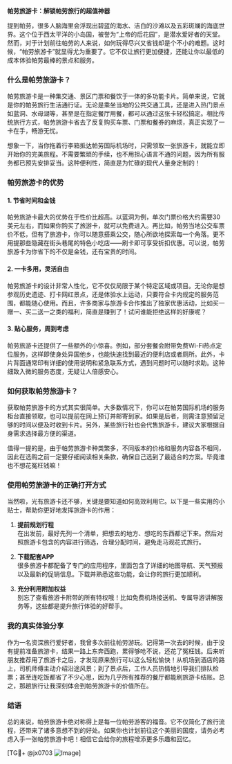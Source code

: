 **帕劳旅游卡：解锁帕劳旅行的超值神器**

提到帕劳，很多人脑海里会浮现出碧蓝的海水、洁白的沙滩以及五彩斑斓的海底世界。这个位于西太平洋的小岛国，被誉为“上帝的后花园”，是潜水爱好者的天堂。然而，对于计划前往帕劳的人来说，如何玩得尽兴又省钱却是个不小的难题。这时候，“帕劳旅游卡”就显得尤为重要了。它不仅让旅行更加便捷，还能让你以最低的成本体验帕劳最棒的景点和服务。

### 什么是帕劳旅游卡？

帕劳旅游卡是一种集交通、景区门票和餐饮于一体的多功能卡片。简单来说，它就是你的帕劳旅行生活通行证。无论是乘坐当地的公共交通工具，还是进入热门景点如蓝洞、水母湖等，甚至是在指定餐厅用餐，都可以通过这张卡轻松搞定。相比传统旅行方式，帕劳旅游卡省去了反复购买车票、门票和餐券的麻烦，真正实现了一卡在手，畅游无忧。

想象一下，当你拖着行李箱抵达帕劳国际机场时，只需领取一张旅游卡，就能立即开始你的完美旅程。不需要繁琐的手续，也不用担心语言不通的问题，因为所有服务都已预先安排妥当。这种便利性，简直是为忙碌的现代人量身定制的！

### 帕劳旅游卡的优势

#### 1. **节省时间和金钱**
帕劳旅游卡最大的优势在于性价比超高。以蓝洞为例，单次门票价格大约需要30美元左右，而如果你购买了旅游卡，就可以免费进入。再比如，帕劳当地公交车票价不低，但有了旅游卡，你可以随意搭乘公交，随心所欲地探索每一个角落。更不用提那些隐藏在街头巷尾的特色小吃店——刷卡即可享受折扣优惠。可以说，帕劳旅游卡为你省下的不仅是金钱，还有宝贵的时间。

#### 2. **一卡多用，灵活自由**
帕劳旅游卡的设计非常人性化，它不仅仅局限于某个特定区域或项目。无论你是想参观历史遗迹、打卡网红景点，还是体验水上运动，只要符合卡内规定的服务范围，都能随心使用。而且，许多商家与旅游卡合作推出了独家优惠活动，比如买一赠一、买二送一之类的福利，简直是赚到了！试问谁能拒绝这样的好康呢？

#### 3. **贴心服务，周到考虑**
帕劳旅游卡还提供了一些额外的小惊喜。例如，部分套餐会附带免费Wi-Fi热点定位服务，这样即使身处异国他乡，也能快速找到最近的便利店或者厕所。此外，卡片背面通常印有详细的使用说明和紧急联系方式，遇到问题时可以随时求助。这种细致入微的服务态度，无疑让人倍感安心。

### 如何获取帕劳旅游卡？

获取帕劳旅游卡的方式其实很简单。大多数情况下，你可以在帕劳国际机场的服务柜台直接领取，也可以提前在网上预订并邮寄到家。如果是后者，则需注意预留足够的时间以便及时收到卡片。另外，某些旅行社也会代售旅游卡，建议大家根据自身需求选择最方便的渠道。

值得一提的是，由于帕劳旅游卡种类繁多，不同版本的价格和服务内容各不相同，因此在选购之前一定要仔细阅读相关条款，确保自己选到了最适合的方案。毕竟谁也不想花冤枉钱嘛！

### 使用帕劳旅游卡的正确打开方式

当然啦，光有旅游卡还不够，关键是要知道如何高效利用它。以下是一些实用的小贴士，帮助你更好地发挥旅游卡的作用：

1. **提前规划行程**  
   在出发前，最好先列一个清单，把想去的地方、想吃的东西都记下来。然后对照旅游卡包含的内容进行筛选，合理分配时间，避免走马观花式旅行。

2. **下载配套APP**  
   很多旅游卡都配备了专门的应用程序，里面包含了详细的地图导航、天气预报以及最新的促销信息。下载并熟悉这些功能，会让你的旅行更加顺利。

3. **充分利用附加权益**  
   别忘了查看旅游卡附带的所有特权哦！比如免费机场接送机、专属导游讲解服务等，这些都是提升旅行体验的好帮手。

### 我的真实体验分享

作为一名资深旅行爱好者，我曾多次前往帕劳游玩。记得第一次去的时候，由于没有提前准备旅游卡，结果一路上东奔西跑，累得够呛不说，还花了冤枉钱。后来听朋友推荐用了旅游卡之后，才发现原来旅行可以这么轻松愉快！从机场到酒店的路上，司机师傅主动介绍沿途风景；到了景点后，工作人员热情地引导我们排队检票；甚至连吃饭都省了不少心思，因为几乎所有推荐的餐厅都能刷旅游卡结账。总之，那趟旅行让我深刻体会到帕劳旅游卡的价值所在。

### 结语

总的来说，帕劳旅游卡绝对称得上是每一位帕劳游客的福音。它不仅简化了旅行流程，还带来了诸多意想不到的好处。如果你也计划前往这个美丽的国度，请务必考虑入手一张帕劳旅游卡吧！相信它会给你的旅程增添更多乐趣和回忆。

[TG💪+ @jx0703 ![Image](https://github.com/user-attachments/assets/dbca1d08-cadb-493c-b0ec-ad6f7a83f270)]